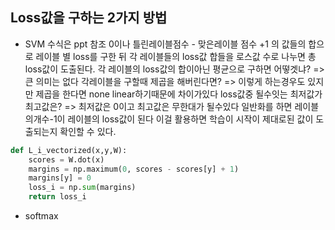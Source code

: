 ## Loss값을 구하는 2가지 방법
- SVM 
수식은 ppt 참조
0이나 틀린레이블점수 - 맞은레이블 점수 +1 의 값들의 합으로 레이블 별 loss를 구한 뒤 각 레이블들의 loss값 합들을 로스값 수로 나누면 총 loss값이 도출된다.
각 레이블의 loss값의 합이아닌 평균으로 구하면 어떻겟냐?
=> 큰 의미는 없다
각레이블을 구할때 제곱을 해버린다면?
=> 이렇게 하는경우도 있지만 제곱을 한다면 none linear하기때문에 차이가있다
loss값중 될수잇는 최저값가 최고값은?
=> 최저값은 0이고 최고값은 무한대가 될수있다
일반화를 하면 레이블의개수-1이 레이블의 loss값이 된다 이걸 활용하면 학습이 시작이 제대로된 값이 도출되는지 확인할 수 있다.
```python
def L_i_vectorized(x,y,W):
	scores = W.dot(x)
	margins = np.maximum(0, scores - scores[y] + 1)
	margins[y] = 0
	loss_i = np.sum(margins)
	return loss_i
```
- softmax